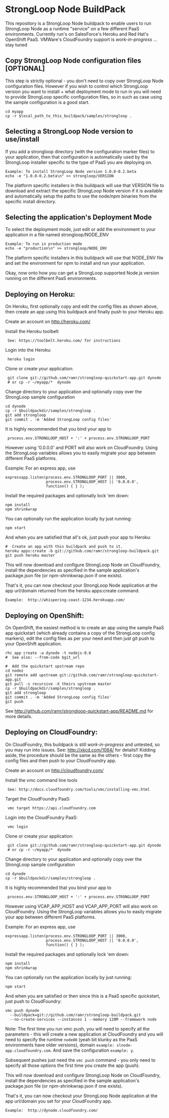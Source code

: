 StrongLoop Node BuildPack
=========================

This repository is a StrongLoop Node buildpack to enable users to run
StrongLoop Node as a runtime "service" on a few different PaaS
environments. Currently run's on SalesForce's Heroku and Red Hat's
OpenShift PaaS.
VMWare's CloudFoundry support is *work-in-progress*  ... stay tuned


Copy StrongLoop Node configuration files [OPTIONAL]
---------------------------------------------------
This step is strictly optional - you don't need to copy over StrongLoop
Node configuration files. However if you wish to control which StrongLoop
version you want to install + what deployment mode to run in you will need
to provide StrongLoop specific configuration files, so in such as case
using the sample configuration is a good start.

    cd myapp
    cp -r $local_path_to_this_buildpack/samples/strongloop .


Selecting a StrongLoop Node version to use/install
--------------------------------------------------
If you add a strongloop directory (with the configuration marker
files) to your application, then that configuration is automatically used
by the StrongLoop installer specific to the type of PaaS you are
deploying on. 

    Example: To install StrongLoop Node version 1.0.0-0.2.beta
    echo -e "1.0.0-0.2.beta\n" >> strongloop/VERSION

The platform specific installers in this buildpack will use that VERSION
file to download and extract the specific StrongLoop Node version if it
is available and automatically setup the paths to use the node/npm
binaries from the specific install directory.


Selecting the application's Deployment Mode
-------------------------------------------
To select the deployment mode, just edit or add the environment to your
application in a file named strongloop/NODE_ENV

    Example: To run in production mode
    echo -e "production\n" >> strongloop/NODE_ENV

The platform specific installers in this buildpack will use that NODE_ENV
file and set the environment for npm to install and run your application.

Okay, now onto how you can get a StrongLoop supported Node.js version
running on the different PaaS environments.


Deploying on Heroku:
--------------------
On Heroku, first optionally copy and edit the config files as shown above,
then create an app using this buildpack and finally push to your Heroku app.

Create an account on http://heroku.com/

Install the Heroku toolbelt

     See: https://toolbelt.heroku.com/ for instructions

Login into the Heroku:

     heroku login

Clone or create your application:

     git clone git://github.com/ramr/strongloop-quickstart-app.git dynode
     # or cp -r ~/myapp/*  dynode

Change directory to your application and optionally copy over the
StrongLoop sample configuration

    cd dynode
    cp -r $buildpackdir/samples/strongloop .
    git add strongloop
    git commit . -m 'Added StrongLoop config files'

It is highly recommended that you bind your app to

     process.env.STRONGLOOP_HOST + ':' + process.env.STRONGLOOP_PORT

However using '0.0.0.0' and PORT will also work on CloudFoundry.
Using the StrongLoop variables allows you to easily migrate your app
between different PaaS platforms.

Example: For an express app, use

    expressapp.listen(process.env.STRONGLOOP_PORT || 3000,
                      process.env.STRONGLOOP_HOST || '0.0.0.0',
                      function() { } );

Install the required packages and optionally lock 'em down:

    npm install
    npm shrinkwrap

You can optionally run the application locally by just running:

    npm start

And when you are satisfied that all's ok, just push your app to Heroku:

    #  Create an app with this buildpack and push to it.
    heroku apps:create -b git://github.com/ramr/strongloop-buildpack.git
    git push heroku master

This will now download and configure StrongLoop Node on CloudFoundry,
install the dependencies as specified in the sample application's
package.json file (or npm-shrinkwrap.json if one exists).

That's it, you can now checkout your StrongLoop Node application at the
app url/domain returned from the heroku apps:create command.

    Example:  http://whispering-coast-1234.herokuapp.com/


Deploying on OpenShift:
-----------------------
On OpenShift, the easiest method is to create an app using the sample PaaS
app quickstart (which already contains a copy of the StrongLoop config
markers), edit the config files as per your need and then just git push to
your OpenShift application.

    rhc app create -a dynode -t nodejs-0.6
    #  See also: --from-code $git_url

    #  Add the quickstart upstream repo
    cd nodez
    git remote add upstream git://github.com/ramr/strongloop-quickstart-app.git
    git pull -s recursive -X theirs upstream master
    cp -r $buildpackdir/samples/strongloop .
    git add strongloop
    git commit . -m 'Added StrongLoop config files'
    git push


See http://github.com/ramr/strongloop-quickstart-app/README.md for more
details.


Deploying on CloudFoundry:
--------------------------
On CloudFoundry, this buildpack is still *work-in-progress* and untested,
so you may run into issues. See: http://xkcd.com/1084/ for details!!
Kidding aside, the procedure should be the same as the others - first copy
the config files and then push to your CloudFoundry app.

Create an account on http://cloudfoundry.com/

Install the vmc command line tools

     See: http://docs.cloudfoundry.com/tools/vmc/installing-vmc.html

Target the CloudFoundry PaaS:

     vmc target https://api.cloudfoundry.com

Login into the CloudFoundry PaaS:

     vmc login

Clone or create your application:

     git clone git://github.com/ramr/strongloop-quickstart-app.git dynode
     # or cp -r ~/myapp/*  dynode

Change directory to your application and optionally copy over the
StrongLoop sample configuration

    cd dynode
    cp -r $buildpackdir/samples/strongloop .

It is highly recommended that you bind your app to

     process.env.STRONGLOOP_HOST + ':' + process.env.STRONGLOOP_PORT

However using VCAP_APP_HOST and VCAP_APP_PORT will also work on
CloudFoundry. Using the StrongLoop variables allows you to easily migrate
your app between different PaaS platforms.

Example: For an express app, use

    expressapp.listen(process.env.STRONGLOOP_PORT || 3000,
                      process.env.STRONGLOOP_HOST || '0.0.0.0',
                      function() { } );

Install the required packages and optionally lock 'em down:

    npm install
    npm shrinkwrap

You can optionally run the application locally by just running:

    npm start

And when you are satisfied or then since this is a PaaS specific
quickstart, just push to CloudFoundry:

    vmc push dynode
      --buildpack=git://github.com/ramr/strongloop-buildpack.git
      --no-create-services --instances 1 --memory 128M --framework node

Note:  The first time you run vmc push, you will need to specify all the
       parameters - this will create a new application at CloudFoundry
       and you will need to specify the runtime `node08` (yeah bit klunky
       as the PaaS environments have older versions),
       domain `example: slnode-app.cloudfoundry.com`.
       And save the configuration `example: y`.

Subsequent pushes just need the `vmc push` command - you only need to
specify all those options the first time you create the app (push).

This will now download and configure StrongLoop Node on CloudFoundry,
install the dependencies as specified in the sample application's
package.json file (or npm-shrinkwrap.json if one exists).

That's it, you can now checkout your StrongLoop Node application at the
app url/domain you set for your CloudFoundry app.

    Example:  http://dynode.cloudfoundry.com/

